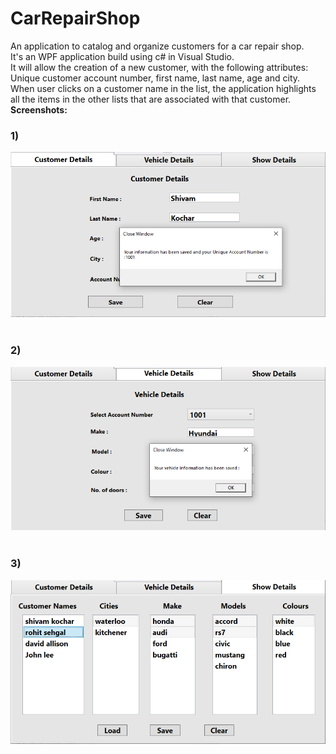 # CarRepairShop
An application to catalog and organize customers for a car repair shop. <br>
It's an WPF application build using c# in Visual Studio. <br>
It will allow the creation of a new customer, with the following attributes: Unique customer account number, first name, last name, age and city. <br>
When user clicks on a customer name in the list, the application highlights all the items in the other lists that are associated with that customer. <br>
<strong>Screenshots: </strong><br>
<h3>1)</h3>
<img src="CarRepairShop/Screenshot2.PNG"><br><br>
<h3>2)</h3>
<img src="CarRepairShop/Screenshot4.PNG"><br><br>
<h3>3)</h3>
<img src="CarRepairShop/Screenshot5.PNG">
